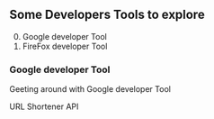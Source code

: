 ## Some Developers Tools to explore

0. Google developer Tool
0. FireFox developer Tool 

### Google developer Tool

Geeting around with Google developer Tool

URL Shortener API 



